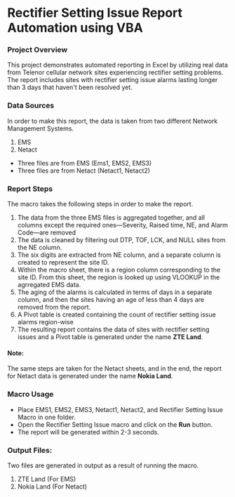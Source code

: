# Rectifier Setting Issue Report Automation using VBA

### Project Overview
This project demonstrates automated reporting in Excel by utilizing real data from Telenor cellular network sites experiencing rectifier setting problems. The report includes sites with rectifier setting issue alarms lasting longer than 3 days that haven't been resolved yet.

### Data Sources
In order to make this report, the data is taken from two different Network Management Systems.
1. EMS
2. Netact
- Three files are from EMS (Ems1, EMS2, EMS3)
- Three files are from Netact (Netact1, Netact2)

### Report Steps
The macro takes the following steps in order to make the report.

1. The data from the three EMS files is aggregated together, and all columns except the required ones—Severity, Raised time, NE, and Alarm Code—are removed
2. The data is cleaned by filtering out DTP, TOF, LCK, and NULL sites from the NE column.
3. The six digits are extracted from NE column, and a separate column is created to represent the site ID.
4. Within the macro sheet, there is a region column corresponding to the site ID. From this sheet, the region is looked up using VLOOKUP in the agrregated EMS data.
6. The aging of the alarms is calculated in terms of days in a separate column, and then the sites having an age of less than 4 days are removed from the report.
7. A Pivot table is created containing the count of rectifier setting issue alarms region-wise
8. The resulting report contains the data of sites with rectifier setting issues and a Pivot table is generated under the name **ZTE Land**.

#### Note: 
The same steps are taken for the Netact sheets, and in the end, the report for Netact data is generated under the name **Nokia Land**.


### Macro Usage
- Place EMS1, EMS2, EMS3, Netact1, Netact2, and Rectifier Setting Issue Macro in one folder.
- Open the Rectifier Setting Issue macro and click on the **Run** button.
- The report will be generated within 2-3 seconds.


### Output Files:
Two files are generated in output as a result of running the macro.
1. ZTE Land (For EMS)
2. Nokia Land (For Netact)
